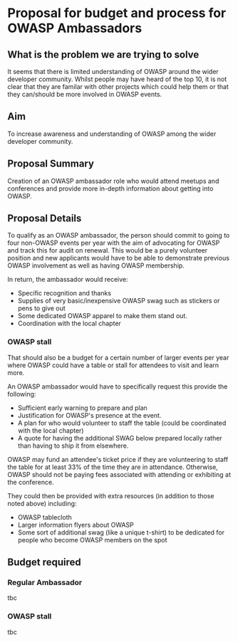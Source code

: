 # Proposal for budget and process for OWASP Ambassadors 

## What is the problem we are trying to solve

It seems that there is limited understanding of OWASP around the wider developer community. Whilst people may have heard of the top 10, it is not clear that they are familar with other projects which could help them or that they can/should be more involved in OWASP events.

## Aim

To increase awareness and understanding of OWASP among the wider developer community.

## Proposal Summary

Creation of an OWASP ambassador role who would attend meetups and conferences and provide more in-depth information about getting into OWASP. 

## Proposal Details

To qualify as an OWASP ambassador, the person should commit to going to four non-OWASP events per year with the aim of advocating for OWASP and track this for audit on renewal. This would be a purely volunteer position and new applicants would have to be able to demonstrate previous OWASP involvement as well as having OWASP membership.

In return, the ambassador would receive:
* Specific recognition and thanks
* Supplies of very basic/inexpensive OWASP swag such as stickers or pens to give out
* Some dedicated OWASP apparel to make them stand out.
* Coordination with the local chapter

### OWASP stall

That should also be a budget for a certain number of larger events per year where OWASP could have a table or stall for attendees to visit and learn more. 

An OWASP ambassador would have to specifically request this  provide the following:
* Sufficient early warning to prepare and plan
* Justification for OWASP's presence at the event.
* A plan for who would volunteer to staff the table (could be coordinated with the local chapter)
* A quote for having the additional SWAG below prepared locally rather than having to ship it from elsewhere.

OWASP may fund an attendee's ticket price if they are volunteering to staff the table for at least 33% of the time they are in attendance. Otherwise, OWASP should not be paying fees associated with attending or exhibiting at the conference. 

They could then be provided with extra resources (in addition to those noted above) including:
* OWASP tablecloth
* Larger information flyers about OWASP
* Some sort of additional swag (like a unique t-shirt) to be dedicated for people who become OWASP members on the spot


## Budget required

### Regular Ambassador

tbc

### OWASP stall

tbc

